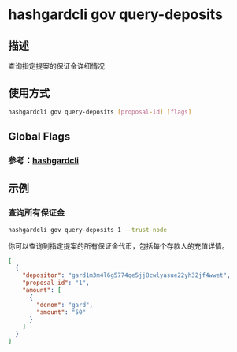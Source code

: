 # hashgardcli gov query-deposits

## 描述

查询指定提案的保证金详细情况

## 使用方式

```bash
hashgardcli gov query-deposits [proposal-id] [flags]
```
## Global Flags

### 参考：[hashgardcli](../README.md)

## 示例

### 查询所有保证金

```bash
hashgardcli gov query-deposits 1 --trust-node

```

你可以查询到指定提案的所有保证金代币，包括每个存款人的充值详情。

```json
[
  {
    "depositor": "gard1m3m4l6g5774qe5jj8cwlyasue22yh32jf4wwet",
    "proposal_id": "1",
    "amount": [
      {
        "denom": "gard",
        "amount": "50"
      }
    ]
  }
]

```
